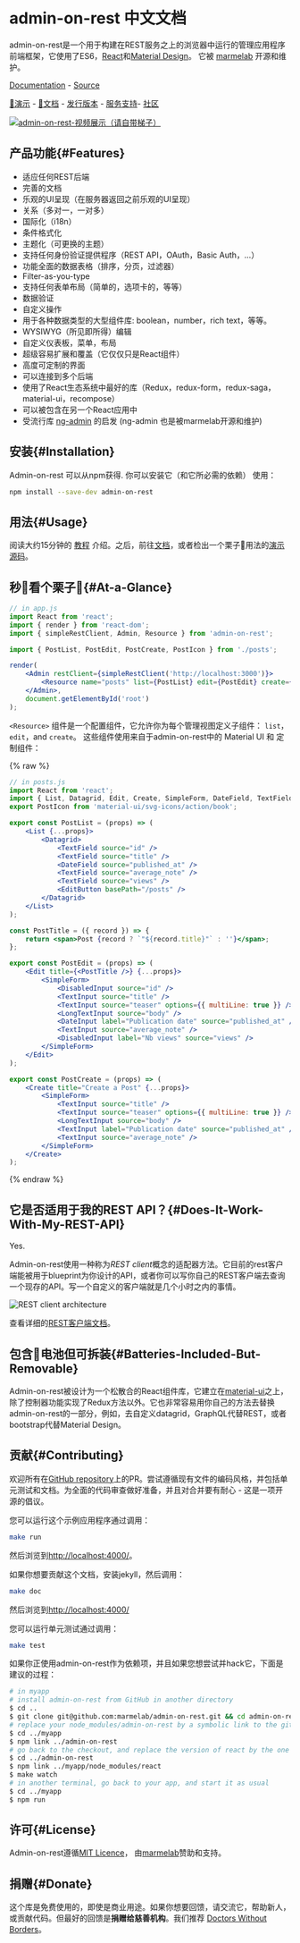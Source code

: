 # admin-on-rest 中文文档

admin-on-rest是一个用于构建在REST服务之上的浏览器中运行的管理应用程序前端框架，它使用了ES6，[React](https://facebook.github.io/react/)和[Material Design](https://material.io/)。 它被 [marmelab](https://marmelab.com/) 开源和维护。 

[Documentation](https://marmelab.com/admin-on-rest/) - [Source](https://github.com/marmelab/admin-on-rest)

[👀演示](https://marmelab.com/admin-on-rest-demo/) - [👃文档](https://kirk-wang.gitbooks.io/admin-on-rest/) - [发行版本](https://github.com/marmelab/admin-on-rest/releases) - [服务支持](http://stackoverflow.com/questions/tagged/admin-on-rest)- [社区](https://www.admin-on-rest.com/)

[![admin-on-rest-视频展示（请自带梯子）](https://marmelab.com/admin-on-rest/img/admin-on-rest-demo-still.png)](https://vimeo.com/205118063)

## 产品功能{#Features}

* 适应任何REST后端
* 完善的文档
* 乐观的UI呈现（在服务器返回之前乐观的UI呈现）
* 关系（多对一，一对多）
* 国际化（i18n）
* 条件格式化
* 主题化（可更换的主题）
* 支持任何身份验证提供程序（REST API，OAuth，Basic Auth，...）
* 功能全面的数据表格（排序，分页，过滤器）
* Filter-as-you-type
* 支持任何表单布局（简单的，选项卡的，等等）
* 数据验证
* 自定义操作
* 用于各种数据类型的大型组件库: boolean，number，rich text，等等。
* WYSIWYG（所见即所得）编辑
* 自定义仪表板，菜单，布局
* 超级容易扩展和覆盖（它仅仅只是React组件）
* 高度可定制的界面
* 可以连接到多个后端
* 使用了React生态系统中最好的库（Redux，redux-form，redux-saga，material-ui，recompose）
* 可以被包含在另一个React应用中
* 受流行库 [ng-admin](https://github.com/marmelab/ng-admin) 的启发 (ng-admin 也是被marmelab开源和维护)

## 安装{#Installation}

Admin-on-rest 可以从npm获得. 你可以安装它（和它所必需的依赖）
使用：

```sh
npm install --save-dev admin-on-rest
```

## 用法{#Usage}

阅读大约15分钟的 [教程](./Tutorial.html) 介绍。之后，前往[文档](./index.html)，或者检出一个栗子🌰用法的[演示源码](https://github.com/marmelab/admin-on-rest-demo)。

## 秒👀看个栗子🌰{#At-a-Glance}

```jsx
// in app.js
import React from 'react';
import { render } from 'react-dom';
import { simpleRestClient, Admin, Resource } from 'admin-on-rest';

import { PostList, PostEdit, PostCreate, PostIcon } from './posts';

render(
    <Admin restClient={simpleRestClient('http://localhost:3000')}>
        <Resource name="posts" list={PostList} edit={PostEdit} create={PostCreate} icon={PostIcon}/>
    </Admin>,
    document.getElementById('root')
);
```

`<Resource>` 组件是一个配置组件，它允许你为每个管理视图定义子组件： `list`，`edit`，and `create`。 
这些组件使用来自于admin-on-rest中的 Material UI 和 定制组件：

{% raw %}
```jsx
// in posts.js
import React from 'react';
import { List, Datagrid, Edit, Create, SimpleForm, DateField, TextField, EditButton, DisabledInput, TextInput, LongTextInput, DateInput } from 'admin-on-rest';
export PostIcon from 'material-ui/svg-icons/action/book';

export const PostList = (props) => (
    <List {...props}>
        <Datagrid>
            <TextField source="id" />
            <TextField source="title" />
            <DateField source="published_at" />
            <TextField source="average_note" />
            <TextField source="views" />
            <EditButton basePath="/posts" />
        </Datagrid>
    </List>
);

const PostTitle = ({ record }) => {
    return <span>Post {record ? `"${record.title}"` : ''}</span>;
};

export const PostEdit = (props) => (
    <Edit title={<PostTitle />} {...props}>
        <SimpleForm>
            <DisabledInput source="id" />
            <TextInput source="title" />
            <TextInput source="teaser" options={{ multiLine: true }} />
            <LongTextInput source="body" />
            <DateInput label="Publication date" source="published_at" />
            <TextInput source="average_note" />
            <DisabledInput label="Nb views" source="views" />
        </SimpleForm>
    </Edit>
);

export const PostCreate = (props) => (
    <Create title="Create a Post" {...props}>
        <SimpleForm>
            <TextInput source="title" />
            <TextInput source="teaser" options={{ multiLine: true }} />
            <LongTextInput source="body" />
            <TextInput label="Publication date" source="published_at" />
            <TextInput source="average_note" />
        </SimpleForm>
    </Create>
);
```
{% endraw %}

## 它是否适用于我的REST API？{#Does-It-Work-With-My-REST-API}

Yes.

Admin-on-rest使用一种称为*REST client*概念的适配器方法。它目前的rest客户端能被用于blueprint为你设计的API，或者你可以写你自己的REST客户端去查询一个现存的API。写一个自定义的客户端就是几个小时之内的事情。

![REST client architecture](https://marmelab.com/admin-on-rest/img/rest-client.png)

查看详细的[REST客户端文档](https://marmelab.com/admin-on-rest/RestClients.html)。

## 包含🔋电池但可拆装{#Batteries-Included-But-Removable}

Admin-on-rest被设计为一个松散合的React组件库，它建立在[material-ui](http://www.material-ui.com/#/)之上，除了控制器功能实现了Redux方法以外。它也非常容易用你自己的方法去替换admin-on-rest的一部分，例如，去自定义datagrid，GraphQL代替REST，或者bootstrap代替Material Design。

## 贡献{#Contributing}

欢迎所有在[GitHub repository](https://github.com/marmelab/admin-on-rest)上的PR。尝试遵循现有文件的编码风格，并包括单元测试和文档。为全面的代码审查做好准备，并且对合并要有耐心 - 这是一项开源的倡议。

您可以运行这个示例应用程序通过调用：

```sh
make run
```

然后浏览到[http://localhost:4000/](http://localhost:4000/)。

如果你想要贡献这个文档，安装jekyll，然后调用：

```sh
make doc
```

然后浏览到[http://localhost:4000/](http://localhost:4000/)

您可以运行单元测试通过调用：

```sh
make test
```

如果你正使用admin-on-rest作为依赖项，并且如果您想尝试并hack它，下面是建议的过程：

```sh
# in myapp
# install admin-on-rest from GitHub in another directory
$ cd ..
$ git clone git@github.com:marmelab/admin-on-rest.git && cd admin-on-rest && make install
# replace your node_modules/admin-on-rest by a symbolic link to the github checkout
$ cd ../myapp
$ npm link ../admin-on-rest
# go back to the checkout, and replace the version of react by the one in your app
$ cd ../admin-on-rest
$ npm link ../myapp/node_modules/react
$ make watch
# in another terminal, go back to your app, and start it as usual
$ cd ../myapp
$ npm run
```

## 许可{#License}

Admin-on-rest遵循[MIT Licence](https://github.com/marmelab/admin-on-rest/blob/master/LICENSE.md)， 由[marmelab](http://marmelab.com)赞助和支持。

## 捐赠{#Donate}

这个库是免费使用的，即使是商业用途。如果你想要回馈，请交流它，帮助新人，或贡献代码。但最好的回馈是**捐赠给慈善机构**。我们推荐 [Doctors Without Borders](http://www.doctorswithoutborders.org/)。
